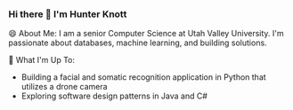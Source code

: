 ### Hi there 👋 I'm Hunter Knott 

<!--
**HunterKnott/HunterKnott** is a ✨ _special_ ✨ repository because its `README.md` (this file) appears on your GitHub profile.

Here are some ideas to get you started:

- 🔭 I’m currently working on ...
- 🌱 I’m currently learning ...
- 👯 I’m looking to collaborate on ...
- 🤔 I’m looking for help with ...
- 💬 Ask me about ...
- 📫 How to reach me: ...
- 😄 Pronouns: ...
- ⚡ Fun fact: ...
-->

😄 About Me:
I am a senior Computer Science at Utah Valley University. I'm passionate about databases, machine learning, and building solutions.

🔭 What I'm Up To:
- Building a facial and somatic recognition application in Python that utilizes a drone camera
- Exploring software design patterns in Java and C#
